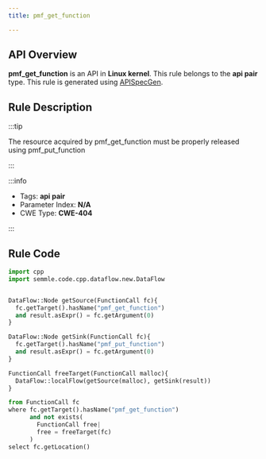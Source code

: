 ```yaml
---
title: pmf_get_function

---
```



## API Overview
**pmf_get_function** is an API in **Linux kernel**. This rule belongs to the **api pair** type. This rule is generated using [APISpecGen](../../tools/APISpecGen).
## Rule Description

:::tip

The resource acquired by pmf_get_function must be properly released using pmf_put_function

:::

:::info

- Tags: **api pair**
- Parameter Index: **N/A**
- CWE Type: **CWE-404**

:::

## Rule Code
```python
import cpp
import semmle.code.cpp.dataflow.new.DataFlow


DataFlow::Node getSource(FunctionCall fc){
  fc.getTarget().hasName("pmf_get_function")
  and result.asExpr() = fc.getArgument(0)
}

DataFlow::Node getSink(FunctionCall fc){
  fc.getTarget().hasName("pmf_put_function")
  and result.asExpr() = fc.getArgument(0)
}

FunctionCall freeTarget(FunctionCall malloc){
  DataFlow::localFlow(getSource(malloc), getSink(result))
}

from FunctionCall fc
where fc.getTarget().hasName("pmf_get_function")
      and not exists(
        FunctionCall free| 
        free = freeTarget(fc)
      )
select fc.getLocation()

    
```